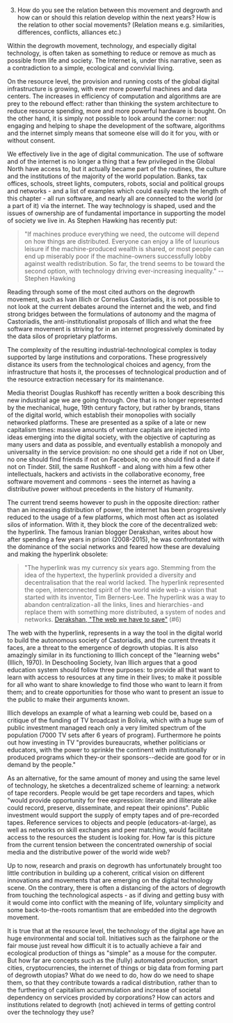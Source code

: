 3. How do you see the relation between this movement and degrowth and how can or should this relation develop within the next years? How is the relation to other social movements? (Relation means e.g. similarities, differences, conflicts, alliances etc.)

Within the degrowth movement, technology, and especially digital technology, is often taken as something to reduce or remove as much as possible from life and society. The Internet is, under this narrative, seen as a contradiction to a simple, ecological and convivial living. 

On the resource level, the provision and running costs of the global digital infrastructure is growing, with ever more powerful machines and data centers. The increases in efficiency of computation and algorithms are are prey to the rebound effect: rather than thinking the system architecture to reduce resource spending, more and more powerful hardware is bought. On the other hand, it is simply not possible to look around the corner: not engaging and helping to shape the development of the software, algorithms and the internet simply means that someone else will do it for you, with or without consent.

We effectively live in the age of digital communication. The use of software and of the internet is no longer a thing that a few privileged in the Global North have access to, but it actually became part of the routines, the culture and the institutions of the majority of the world population. Banks, tax offices, schools, street lights, computers, robots, social and political groups and networks - and a list of examples which could easily reach the length of this chapter - all run software, and nearly all are connected to the world (or a part of it) via the internet. The way technology is shaped, used and the issues of ownership are of fundamental importance in supporting the model of society we live in. As Stephen Hawking has recently put:

> "If machines produce everything we need, the outcome will depend on how things are distributed. Everyone can enjoy a life of luxurious leisure if the machine-produced wealth is shared, or most people can end up miserably poor if the machine-owners successfully lobby against wealth redistribution. So far, the trend seems to be toward the second option, with technology driving ever-increasing inequality." 
> -- Stephen Hawking

Reading through some of the most cited authors on the degrowth movement, such as Ivan Illich or Cornelius Castoriadis, it is not possible to not look at the current debates around the internet and the web, and find strong bridges between the formulations of autonomy and the magma of Castoriadis, the anti-institutionalist proposals of Illich and what the free software movement is striving for in an internet progressively dominated by the data silos of proprietary platforms.

The complexity of the resulting industrial-technological complex is today supported by large institutions and corporations. These progressively distance its users from the technological choices and agency, from the infrastructure that hosts it, the processes of technological production and of the resource extraction necessary for its maintenance.

Media theorist Douglas Rushkoff has recently written a book describing this new industrial age we are going through. One that is no longer represented by the mechanical, huge, 19th century factory, but rather by brands, titans of the digital world, which establish their monopolies with socially networked platforms. These are presented as a spike of a late or new capitalism times: massive amounts of venture capitals are injected into ideas emerging into the digital society, with the objective of capturing as many users and data as possible, and eventually establish a monopoly and universality in the service provision: no one should get a ride if not on Uber, no one should find friends if not on Facebook, no one should find a date if not on Tinder. Still, the same Rushkoff - and along with him a few other intellectuals, hackers and activists in the collaborative economy, free software movement and commons - sees the internet as having a distributive power without precedents in the history of Humanity.

The current trend seems however to push in the opposite direction: rather than an increasing distribution of power, the internet has been progressively reduced to the usage of a few platforms, which most often act as isolated silos of information. With it, they block the core of the decentralized web: the hyperlink. The famous Iranian blogger Derakshan, writes about how after spending a few years in prison (2008-2015), he was confrontated with the dominance of the social networks and feared how these are devaluing and making the hyperlink obsolete: 

> "The hyperlink was my currency six years ago. Stemming from the idea of the hypertext, the hyperlink provided a diversity and decentralisation that the real world lacked. The hyperlink represented the open, interconnected spirit of the world wide web - a vision that started with its inventor, Tim Berners-Lee. The hyperlink was a way to abandon centralization - all the links, lines and hierarchies - and replace them with something more distributed, a system of nodes and networks.
> [Derakshan, "The web we have to save"](https://medium.com/matter/the-web-we-have-to-save-2eb1fe15a426) (#6)

The web with the hyperlink, represents in a way the tool in the digital world to build the autonomous society of Castoriadis, and the current threats it faces, are a threat to the emergence of degrowth utopias. It is also amazingly similar in its functioning to Illich concept of the "learning webs" (Illich, 1970). In Deschooling Society, Ivan Illich argues that a good education system should follow three purposes: to provide all that want to learn with access to resources at any time in their lives; to make it possible for all who want to share knowledge to find those who want to learn it from them; and to create opportunities for those who want to present an issue to the public to make their arguments known. 

Illich develops an example of what a learning web could be, based on a critique of the funding of TV broadcast in Bolivia, which with a huge sum of public investment managed reach only a very limited spectrum of the population (7000 TV sets after 6 years of program). Furthermore he points out how investing in TV "provides bureaucrats, whether politicians or educators, with the power to sprinkle the continent with institutionally produced programs which they-or their sponsors--decide are good for or in demand by the people." 

As an alternative, for the same amount of money and using the same level of technology, he sketches a decentralized scheme of learning: a network of tape recorders. People would be get tape recorders and tapes, which "would provide opportunity for free expression: literate and illiterate alike could record, preserve, disseminate, and repeat their opinions". Public investment would support the supply of empty tapes and of pre-recorded tapes. Reference services to objects and people (educators-at-large), as well as networks on skill exchanges and peer matching, would facilitate access to the resources the student is looking for. How far is this picture from the current tension between the concentrated ownership of social media and the distributive power of the world wide web?

Up to now, research and praxis on degrowth has unfortunately brought too little contribution in building up a coherent, critical vision on different innovations and movements that are emerging on the digital technology scene. On the contrary, there is often a distancing of the actors of degrowth from touching the technological aspects - as if diving and getting busy with it would come into conflict with the meaning of life, voluntary simplicity and some back-to-the-roots romantism that are embedded into the degrowth movement.

It is true that at the resource level, the technology of the digital age have an huge environmental and social toll. Initiatives such as the fairphone or the fair mouse just reveal how difficult it is to actually achieve a fair and ecological production of things as "simple" as a mouse for the computer. But how far are concepts such as the (fully) automated production, smart cities, cryptocurrencies, the internet of things or big data from forming part of degrowth utopias? What do we need to do, how do we need to shape them, so that they contribute towards a radical distribution, rather than to the furthering of capitalism accummulation and increase of societal dependency on services provided by corporations? How can actors and institutions related to degrowth (not) achieved in terms of getting control over the technology they use? 
